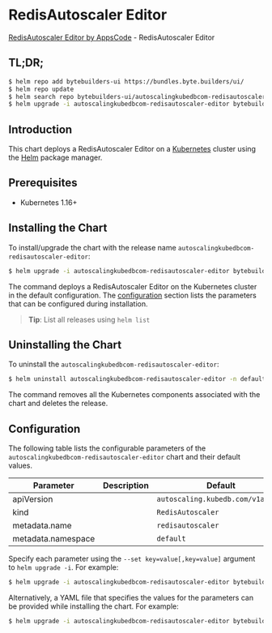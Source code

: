 # RedisAutoscaler Editor

[RedisAutoscaler Editor by AppsCode](https://byte.builders) - RedisAutoscaler Editor

## TL;DR;

```bash
$ helm repo add bytebuilders-ui https://bundles.byte.builders/ui/
$ helm repo update
$ helm search repo bytebuilders-ui/autoscalingkubedbcom-redisautoscaler-editor --version=v0.4.17
$ helm upgrade -i autoscalingkubedbcom-redisautoscaler-editor bytebuilders-ui/autoscalingkubedbcom-redisautoscaler-editor -n default --create-namespace --version=v0.4.17
```

## Introduction

This chart deploys a RedisAutoscaler Editor on a [Kubernetes](http://kubernetes.io) cluster using the [Helm](https://helm.sh) package manager.

## Prerequisites

- Kubernetes 1.16+

## Installing the Chart

To install/upgrade the chart with the release name `autoscalingkubedbcom-redisautoscaler-editor`:

```bash
$ helm upgrade -i autoscalingkubedbcom-redisautoscaler-editor bytebuilders-ui/autoscalingkubedbcom-redisautoscaler-editor -n default --create-namespace --version=v0.4.17
```

The command deploys a RedisAutoscaler Editor on the Kubernetes cluster in the default configuration. The [configuration](#configuration) section lists the parameters that can be configured during installation.

> **Tip**: List all releases using `helm list`

## Uninstalling the Chart

To uninstall the `autoscalingkubedbcom-redisautoscaler-editor`:

```bash
$ helm uninstall autoscalingkubedbcom-redisautoscaler-editor -n default
```

The command removes all the Kubernetes components associated with the chart and deletes the release.

## Configuration

The following table lists the configurable parameters of the `autoscalingkubedbcom-redisautoscaler-editor` chart and their default values.

|     Parameter      | Description |                   Default                    |
|--------------------|-------------|----------------------------------------------|
| apiVersion         |             | <code>autoscaling.kubedb.com/v1alpha1</code> |
| kind               |             | <code>RedisAutoscaler</code>                 |
| metadata.name      |             | <code>redisautoscaler</code>                 |
| metadata.namespace |             | <code>default</code>                         |


Specify each parameter using the `--set key=value[,key=value]` argument to `helm upgrade -i`. For example:

```bash
$ helm upgrade -i autoscalingkubedbcom-redisautoscaler-editor bytebuilders-ui/autoscalingkubedbcom-redisautoscaler-editor -n default --create-namespace --version=v0.4.17 --set apiVersion=autoscaling.kubedb.com/v1alpha1
```

Alternatively, a YAML file that specifies the values for the parameters can be provided while
installing the chart. For example:

```bash
$ helm upgrade -i autoscalingkubedbcom-redisautoscaler-editor bytebuilders-ui/autoscalingkubedbcom-redisautoscaler-editor -n default --create-namespace --version=v0.4.17 --values values.yaml
```
